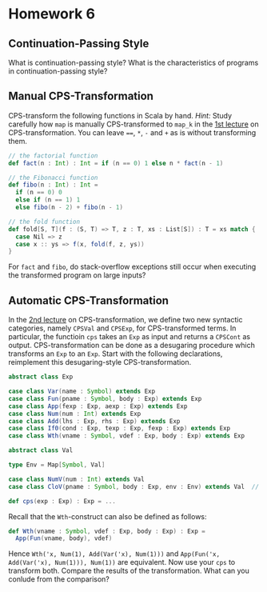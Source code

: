 # Homework 6

## Continuation-Passing Style

What is continuation-passing style?  What is the characteristics of programs in
continuation-passing style?

## Manual CPS-Transformation

CPS-transform the following functions in Scala by hand.  _Hint:_ Study
carefully how `map` is manually CPS-transformed to `map_k` in the [1st
lecture](../../lecturenotes/13-cpstransformation.scala) on CPS-transformation.
You can leave `==`, `*`, `-` and `+` as is without transforming them.

```scala
// the factorial function
def fact(n : Int) : Int = if (n == 0) 1 else n * fact(n - 1)

// the Fibonacci function
def fibo(n : Int) : Int =
  if (n == 0) 0
  else if (n == 1) 1
  else fibo(n - 2) + fibo(n - 1)

// the fold function
def fold[S, T](f : (S, T) => T, z : T, xs : List[S]) : T = xs match {
  case Nil => z
  case x :: ys => f(x, fold(f, z, ys))
}
```

For `fact` and `fibo`, do stack-overflow exceptions still occur when executing
the transformed program on large inputs?

## Automatic CPS-Transformation

In the [2nd lecture](../../lecturenotes/14-cpstransformation2.scala) on
CPS-transformation, we define two new syntactic categories, namely `CPSVal` and
`CPSExp`, for CPS-transformed terms.  In particular, the functioin `cps` takes
an `Exp` as input and returns a `CPSCont` as output.  CPS-transformation can be
done as a desugaring procedure which transforms an `Exp` to an `Exp`.  Start
with the following declarations, reimplement this desugaring-style
CPS-transformation.

```scala
abstract class Exp

case class Var(name : Symbol) extends Exp
case class Fun(pname : Symbol, body : Exp) extends Exp
case class App(fexp : Exp, aexp : Exp) extends Exp
case class Num(num : Int) extends Exp
case class Add(lhs : Exp, rhs : Exp) extends Exp
case class If0(cond : Exp, texp : Exp, fexp : Exp) extends Exp
case class Wth(vname : Symbol, vdef : Exp, body : Exp) extends Exp

abstract class Val

type Env = Map[Symbol, Val]

case class NumV(num : Int) extends Val
case class CloV(pname : Symbol, body : Exp, env : Env) extends Val  // closure

def cps(exp : Exp) : Exp = ...
```

Recall that the `Wth`-construct can also be defined as follows:

```scala
def Wth(vname : Symbol, vdef : Exp, body : Exp) : Exp =
  App(Fun(vname, body), vdef)
```

Hence `Wth('x, Num(1), Add(Var('x), Num(1)))` and `App(Fun('x, Add(Var('x),
Num(1))), Num(1))` are equivalent.  Now use your `cps` to transform both.
Compare the results of the transformation.  What can you conlude from the
comparison?

